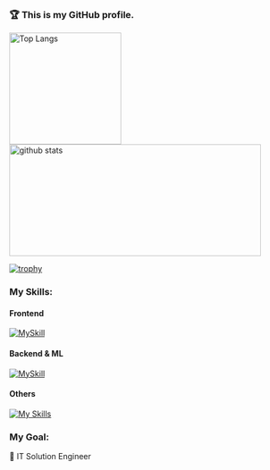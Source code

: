 <h3 align="left">🏆 This is my GitHub profile. </h3>

<p align="left"> 
  <img alt="Top Langs" height="200px" src="https://github-readme-stats.vercel.app/api/top-langs/?username=Yuma-Tsukakoshi&layout=compact&show_icons=true&theme=synthwave" />
  <img alt="github stats" height="200px" width="450px" src="https://github-readme-stats.vercel.app/api?username=Yuma-Tsukakoshi&theme=synthwave&show_icons=ture" />
</p>

[![trophy](https://github-profile-trophy.vercel.app/?username=Yuma-Tsukakoshi&margin-w=15&theme=onestar&row=1&column=6
)](https://github.com/ryo-ma/github-profile-trophy)  

<h3 align="left">My Skills:</h3>
 
<h4 align="left">Frontend</h4>

[![MySkill](https://skillicons.dev/icons?i=html,css,js,ts,react,nextjs,materialui,tailwind,dart,flutter&theme=dark)](https://skillicons.dev)  


<h4 align="left">Backend & ML</h4>

[![MySkill](https://skillicons.dev/icons?i=python,pytorch,opencv,sklearn,flask,php,laravel&theme=dark)](https://skillicons.dev)  

<h4 align="left">Others</h4> 

[![My Skills](https://skillicons.dev/icons?i=docker,postman,aws,vercel,mysql,postgres,arduino&theme=dark)](https://skillicons.dev)


<h3 align="left">My Goal:</h3>

🤖 IT Solution Engineer 

